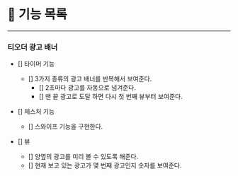 # 📝 기능 목록

---

### 티오더 광고 배너
- [] 타이머 기능
  - [] 3가지 종류의 광고 배너를 반복해서 보여준다.
    - [] 2초마다 광고를 자동으로 넘겨준다.
    - [] 맨 끝 광고로 도달 하면 다시 첫 번째 뷰부터 보여준다.
  
- [] 제스처 기능
  - [] 스와이프 기능을 구현한다.
  
- [] 뷰
  - [] 양옆의 광고를 미리 볼 수 있도록 해준다.
  - [] 현재 보고 있는 광고가 몇 번째 광고인지 숫자를 보여준다.
